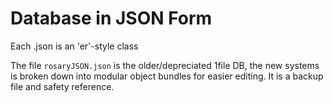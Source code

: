 # Database in JSON Form

Each .json is an 'er'-style class

The file ```rosaryJSON.json``` is the older/depreciated 1file DB, the new systems is broken down into modular object bundles for easier editing. It is a backup file and safety reference.